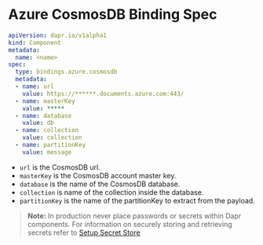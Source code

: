 # Azure CosmosDB Binding Spec

```yml
apiVersion: dapr.io/v1alpha1
kind: Component
metadata:
  name: <name>
spec:
  type: bindings.azure.cosmosdb
  metadata:
  - name: url
    value: https://******.documents.azure.com:443/
  - name: masterKey
    value: *****
  - name: database
    value: db
  - name: collection
    value: collection
  - name: partitionKey
    value: message
```

- `url` is the CosmosDB url.
- `masterKey` is the CosmosDB account master key.
- `database` is the name of the CosmosDB database.
- `collection` is name of the collection inside the database.
- `partitionKey` is the name of the partitionKey to extract from the payload.

> **Note:** In production never place passwords or secrets within Dapr components. For information on securely storing and retrieving secrets refer to [Setup Secret Store](../../../howto/setup-secret-store)